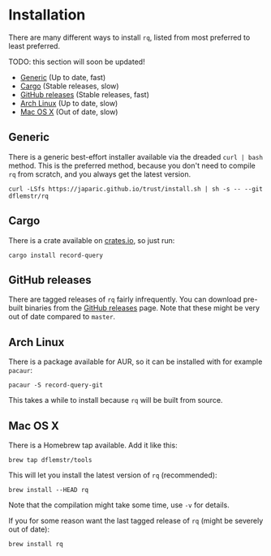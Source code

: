 # Installation

There are many different ways to install `rq`, listed from most preferred
to least preferred.

TODO: this section will soon be updated!

  * [Generic](#generic) (Up to date, fast)
  * [Cargo](#cargo) (Stable releases, slow)
  * [GitHub releases](#github-releases) (Stable releases, fast)
  * [Arch Linux](#arch-linux) (Up to date, slow)
  * [Mac OS X](#mac-os-x) (Out of date, slow)

## Generic

There is a generic best-effort installer available via the dreaded
`curl | bash` method.  This is the preferred method, because you don't
need to compile `rq` from scratch, and you always get the latest
version.

    curl -LSfs https://japaric.github.io/trust/install.sh | sh -s -- --git dflemstr/rq

## Cargo

There is a crate available on [crates.io](https://crates.io/), so just run:

    cargo install record-query

## GitHub releases

There are tagged releases of `rq` fairly infrequently.  You can
download pre-built binaries from the
[GitHub releases](https://github.com/dflemstr/rq/releases) page.  Note
that these might be very out of date compared to `master`.

## Arch Linux

There is a package available for AUR, so it can be installed with for
example `pacaur`:

    pacaur -S record-query-git

This takes a while to install because `rq` will be built from source.

## Mac OS X

There is a Homebrew tap available.  Add it like this:

    brew tap dflemstr/tools

This will let you install the latest version of `rq` (recommended):

    brew install --HEAD rq

Note that the compilation might take some time, use `-v` for details.

If you for some reason want the last tagged release of `rq` (might be
severely out of date):

    brew install rq
